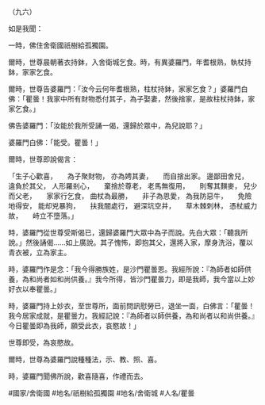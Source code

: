 （九六）

如是我聞：

一時，佛住舍衛國祇樹給孤獨園。

爾時，世尊晨朝著衣持鉢，入舍衛城乞食。時，有異婆羅門，年耆根熟，執杖持鉢，家家乞食。

爾時，世尊告婆羅門：「汝今云何年耆根熟，柱杖持鉢，家家乞食？」婆羅門白佛：「瞿曇！我家中所有財物悉付其子，為子娶妻，然後捨家，是故柱杖持鉢，家家乞食。」

佛告婆羅門：「汝能於我所受誦一偈，還歸於眾中，為兒說耶？」

婆羅門白佛：「能受。瞿曇！」

爾時，世尊即說偈言：

「生子心歡喜，　　為子聚財物，
亦為娉其妻，　　而自捨出家。
邊鄙田舍兒，　　違負於其父，
人形羅剎心，　　棄捨於尊老，
老馬無復用，　　則奪其䵃麥，
兒少而父老，　　家家行乞食，
曲杖為最勝，　　非子為恩愛，
為我防惡牛，　　免險地得安，
能却兇暴狗，　　扶我闇處行，
避深坑空井，　　草木棘刺林，
憑杖威力故，　　峙立不墮落。」

時，婆羅門從世尊受斯偈已，還歸婆羅門大眾中為子而說。先白大眾：「聽我所說。」然後誦偈……如上廣說。其子愧怖，即抱其父，還將入家，摩身洗浴，覆以青衣被，立為家主。

時，婆羅門作是念：「我今得勝族姓，是沙門瞿曇恩。我經所說：『為師者如師供養，為和尚者如和尚供養。』我今所得，皆沙門瞿曇力，即是我師，我今當以上妙好衣以奉瞿曇。」

時，婆羅門持上妙衣，至世尊所，面前問訊慰勞已，退坐一面，白佛言：「瞿曇！我今居家成就，是瞿曇力。我經記說：『為師者以師供養，為和尚者以和尚供養。』今日瞿曇即為我師，願受此衣，哀愍故！」

世尊即受，為哀愍故。

爾時，世尊為婆羅門說種種法，示、教、照、喜。

時，婆羅門聞佛所說，歡喜隨喜，作禮而去。

#國家/舍衛國
#地名/祇樹給孤獨園
#地名/舍衛城
#人名/瞿曇
